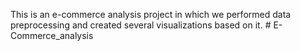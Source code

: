 This is an e-commerce analysis project in which we performed data preprocessing and created several visualizations based on it. # E-Commerce_analysis
